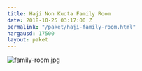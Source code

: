 ```yaml
---
title: Haji Non Kuota Family Room
date: 2018-10-25 03:17:00 Z
permalink: "/paket/haji-family-room.html"
hargausd: 17500
layout: paket
---
```


![family-room.jpg](/uploads/family-room.jpg)